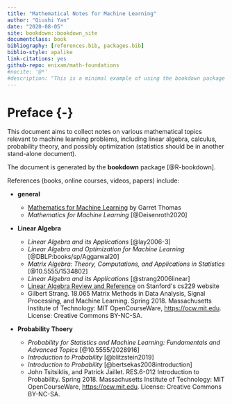 ```yaml
--- 
title: "Mathematical Notes for Machine Learning"
author: "Qiushi Yan"
date: "2020-08-05"
site: bookdown::bookdown_site
documentclass: book
bibliography: [references.bib, packages.bib]
biblio-style: apalike
link-citations: yes
github-repo: enixam/math-foundations
#nocite: '@*'
#description: "This is a minimal example of using the bookdown package to write a book. The output format for this example is bookdown::gitbook."
---
```


# Preface {-}  

This document aims to collect notes on various mathematical topics relevant to machine learning problems, including linear algebra, calculus, probability theory, and possibly optimization (statistics should be in another stand-alone document). 

The document is generated by the **bookdown** package [@R-bookdown].

References (books, online courses, videos, papers) include:  

- **general**
  - [Mathematics for Machine Learning](http://gwthomas.github.io/docs/math4ml.pdf) by Garret Thomas
  - *Mathematics for Machine Learning* [@Deisenroth2020]
  
- **Linear Algebra**
  - *Linear Algebra and its Applications* [@lay2006-3]  
  - *Linear Algebra and Optimization for Machine Learning* [@DBLP:books/sp/Aggarwal20]  
  - *Matrix Algebra: Theory, Computations, and Applications in Statistics* [@10.5555/1534802]
  - *Linear Algebra and its Applications* [@strang2006linear]  
  - [Linear Algebra Review and Reference](http://cs229.stanford.edu/section/cs229-linalg.pdf) on Stanford's cs229 website   
  - Gilbert Strang. 18.065 Matrix Methods in Data Analysis, Signal Processing, and Machine Learning. Spring 2018. Massachusetts Institute of Technology: MIT OpenCourseWare, https://ocw.mit.edu. License: Creative Commons BY-NC-SA.
  
- **Probability Thoery**  
  - *Probability for Statistics and Machine Learning: Fundamentals and Advanced Topics* [@10.5555/2028916]
  - *Introduction to Probability* [@blitzstein2019] 
  - *Introduction to Probability* [@bertsekas2008introduction]
  - John Tsitsiklis, and Patrick Jaillet. RES.6-012 Introduction to Probability. Spring 2018. Massachusetts Institute of Technology: MIT OpenCourseWare, https://ocw.mit.edu. License: Creative Commons BY-NC-SA.


